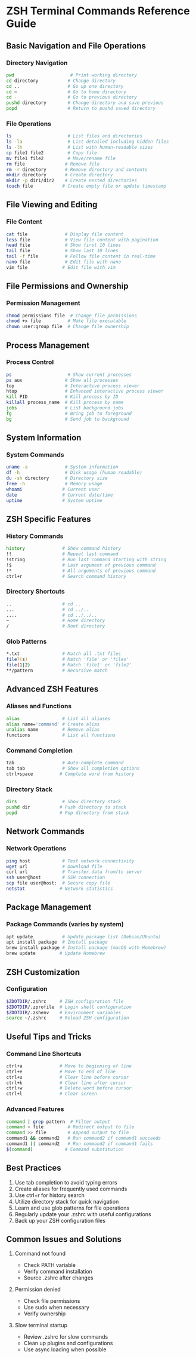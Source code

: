 # ZSH Terminal Commands Reference Guide

## Basic Navigation and File Operations

### Directory Navigation
```bash
pwd                     # Print working directory
cd directory           # Change directory
cd ..                  # Go up one directory
cd ~                   # Go to home directory
cd -                   # Go to previous directory
pushd directory        # Change directory and save previous
popd                   # Return to pushd saved directory
```

### File Operations
```bash
ls                     # List files and directories
ls -la                 # List detailed including hidden files
ls -lh                 # List with human-readable sizes
cp file1 file2         # Copy file
mv file1 file2         # Move/rename file
rm file               # Remove file
rm -r directory       # Remove directory and contents
mkdir directory       # Create directory
mkdir -p dir1/dir2    # Create nested directories
touch file           # Create empty file or update timestamp
```

## File Viewing and Editing

### File Content
```bash
cat file              # Display file content
less file             # View file content with pagination
head file             # Show first 10 lines
tail file             # Show last 10 lines
tail -f file          # Follow file content in real-time
nano file             # Edit file with nano
vim file             # Edit file with vim
```

## File Permissions and Ownership

### Permission Management
```bash
chmod permissions file  # Change file permissions
chmod +x file          # Make file executable
chown user:group file  # Change file ownership
```

## Process Management

### Process Control
```bash
ps                     # Show current processes
ps aux                # Show all processes
top                   # Interactive process viewer
htop                  # Enhanced interactive process viewer
kill PID              # Kill process by ID
killall process_name  # Kill process by name
jobs                  # List background jobs
fg                    # Bring job to foreground
bg                    # Send job to background
```

## System Information

### System Commands
```bash
uname -a              # System information
df -h                 # Disk usage (human readable)
du -sh directory      # Directory size
free -h               # Memory usage
whoami               # Current user
date                 # Current date/time
uptime               # System uptime
```

## ZSH Specific Features

### History Commands
```bash
history              # Show command history
!!                   # Repeat last command
!string              # Run last command starting with string
!$                   # Last argument of previous command
!*                   # All arguments of previous command
ctrl+r               # Search command history
```

### Directory Shortcuts
```bash
..                   # cd ..
...                  # cd ../..
....                 # cd ../../..
~                    # Home directory
/                    # Root directory
```

### Glob Patterns
```bash
*.txt                # Match all .txt files
file?(s)             # Match 'file' or 'files'
file(1|2)            # Match 'file1' or 'file2'
**/pattern           # Recursive match
```

## Advanced ZSH Features

### Aliases and Functions
```bash
alias                # List all aliases
alias name='command' # Create alias
unalias name         # Remove alias
functions            # List all functions
```

### Command Completion
```bash
tab                  # Auto-complete command
tab tab              # Show all completion options
ctrl+space          # Complete word from history
```

### Directory Stack
```bash
dirs                 # Show directory stack
pushd dir           # Push directory to stack
popd                # Pop directory from stack
```

## Network Commands

### Network Operations
```bash
ping host            # Test network connectivity
wget url             # Download file
curl url             # Transfer data from/to server
ssh user@host        # SSH connection
scp file user@host:  # Secure copy file
netstat             # Network statistics
```

## Package Management

### Package Commands (varies by system)
```bash
apt update           # Update package list (Debian/Ubuntu)
apt install package  # Install package
brew install package # Install package (macOS with Homebrew)
brew update         # Update Homebrew
```

## ZSH Customization

### Configuration
```bash
$ZDOTDIR/.zshrc     # ZSH configuration file
$ZDOTDIR/.zprofile  # Login shell configuration
$ZDOTDIR/.zshenv    # Environment variables
source ~/.zshrc     # Reload ZSH configuration
```

## Useful Tips and Tricks

### Command Line Shortcuts
```bash
ctrl+a              # Move to beginning of line
ctrl+e              # Move to end of line
ctrl+u              # Clear line before cursor
ctrl+k              # Clear line after cursor
ctrl+w              # Delete word before cursor
ctrl+l              # Clear screen
```

### Advanced Features
```bash
command | grep pattern  # Filter output
command > file         # Redirect output to file
command >> file        # Append output to file
command1 && command2   # Run command2 if command1 succeeds
command1 || command2   # Run command2 if command1 fails
$(command)            # Command substitution
```

## Best Practices

1. Use tab completion to avoid typing errors
2. Create aliases for frequently used commands
3. Use ctrl+r for history search
4. Utilize directory stack for quick navigation
5. Learn and use glob patterns for file operations
6. Regularly update your .zshrc with useful configurations
7. Back up your ZSH configuration files

## Common Issues and Solutions

1. Command not found
   - Check PATH variable
   - Verify command installation
   - Source .zshrc after changes

2. Permission denied
   - Check file permissions
   - Use sudo when necessary
   - Verify ownership

3. Slow terminal startup
   - Review .zshrc for slow commands
   - Clean up plugins and configurations
   - Use async loading when possible
